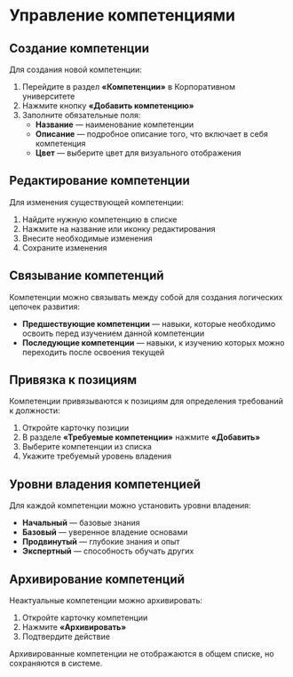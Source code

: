 # Управление компетенциями

## Создание компетенции

Для создания новой компетенции:

1. Перейдите в раздел **«Компетенции»** в Корпоративном университете
2. Нажмите кнопку **«Добавить компетенцию»**
3. Заполните обязательные поля:
   - **Название** — наименование компетенции
   - **Описание** — подробное описание того, что включает в себя компетенция
   - **Цвет** — выберите цвет для визуального отображения

## Редактирование компетенции

Для изменения существующей компетенции:

1. Найдите нужную компетенцию в списке
2. Нажмите на название или иконку редактирования
3. Внесите необходимые изменения
4. Сохраните изменения

## Связывание компетенций

Компетенции можно связывать между собой для создания логических цепочек развития:

- **Предшествующие компетенции** — навыки, которые необходимо освоить перед изучением данной компетенции
- **Последующие компетенции** — навыки, к изучению которых можно переходить после освоения текущей

## Привязка к позициям

Компетенции привязываются к позициям для определения требований к должности:

1. Откройте карточку позиции
2. В разделе **«Требуемые компетенции»** нажмите **«Добавить»**
3. Выберите компетенции из списка
4. Укажите требуемый уровень владения

## Уровни владения компетенцией

Для каждой компетенции можно установить уровни владения:

- **Начальный** — базовые знания
- **Базовый** — уверенное владение основами
- **Продвинутый** — глубокие знания и опыт
- **Экспертный** — способность обучать других

## Архивирование компетенций

Неактуальные компетенции можно архивировать:

1. Откройте карточку компетенции
2. Нажмите **«Архивировать»**
3. Подтвердите действие

Архивированные компетенции не отображаются в общем списке, но сохраняются в системе. 
